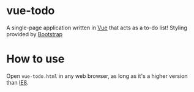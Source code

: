 # vue-todo

A single-page application written in [Vue](https://vuejs.org) that acts as a to-do list! Styling provided by [Bootstrap](https://getbootstrap.com/)

# How to use

Open `vue-todo.html` in any web browser, as long as it's a higher version than [IE8](https://vuejs.org/v2/guide/installation.html#Compatibility-Note).